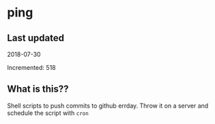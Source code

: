 # ping

## Last updated
2018-07-30

Incremented: 518

## What is this??
Shell scripts to push commits to github errday. Throw it on a server and schedule the script with `cron`
